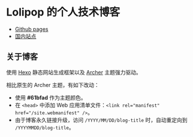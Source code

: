 # Lolipop 的个人技术博客

- [Github pages](https://lolipopj.github.io)
- [国内站点](https://blog.towind.fun)

## 关于博客

使用 [Hexo](https://hexo.io) 静态网站生成框架以及 [Archer](https://github.com/fi3ework/hexo-theme-archer) 主题强力驱动。

相比原生的 Archer 主题，有如下改动：

- 使用 **#61bfad** 作为主题颜色。
- 在 `<head>` 中添加 Web 应用清单文件：`<link rel="manifest" href="/site.webmanifest" />`。
- 由于博客永久链接升级，访问 `/YYYY/MM/DD/blog-title` 时，自动重定向到 `/YYYYMMDD/blog-title`。
